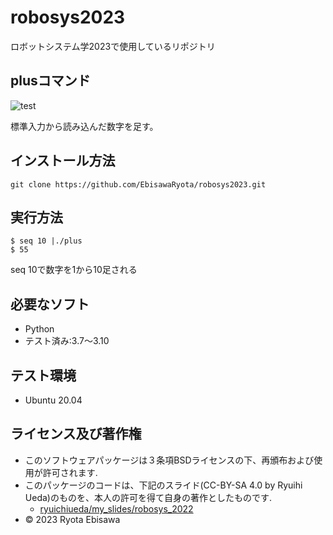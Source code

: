 # robosys2023
ロボットシステム学2023で使用しているリポジトリ

## plusコマンド
![test](https://github.com/EbisawaRyota/robosys2023/actions/workflows/test.yml/badge.svg)

標準入力から読み込んだ数字を足す。

## インストール方法
```
git clone https://github.com/EbisawaRyota/robosys2023.git
```
 
## 実行方法
```
$ seq 10 |./plus
$ 55
```
seq 10で数字を1から10足される

## 必要なソフト
* Python
 * テスト済み:3.7～3.10

## テスト環境
* Ubuntu 20.04

## ライセンス及び著作権
* このソフトウェアパッケージは３条項BSDライセンスの下、再頒布および使用が許可されます.
* このパッケージのコードは、下記のスライド(CC-BY-SA 4.0 by Ryuihi Ueda)のものを、本人の許可を得て自身の著作としたものです. 
    * [ryuichiueda/my_slides/robosys_2022](https://github.com/ryuichiueda/my_slides/tree/master/robosys_2022)
* © 2023 Ryota Ebisawa
